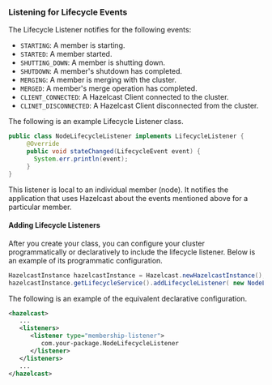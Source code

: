 
### Listening for Lifecycle Events

The Lifecycle Listener notifies for the following events:

- `STARTING`: A member is starting.
- `STARTED`: A member started.
- `SHUTTING_DOWN`: A member is shutting down.
- `SHUTDOWN`: A member's shutdown has completed.
- `MERGING`: A member is merging with the cluster.
- `MERGED`: A member's merge operation has completed.
- `CLIENT_CONNECTED`: A Hazelcast Client connected to the cluster.
- `CLINET_DISCONNECTED`: A Hazelcast Client disconnected from the cluster.


The following is an example Lifecycle Listener class.


```java
public class NodeLifecycleListener implements LifecycleListener {
     @Override
     public void stateChanged(LifecycleEvent event) {
       System.err.println(event);
     }
}
```

This listener is local to an individual member (node). It notifies the application that uses Hazelcast about the events mentioned above for a particular member. 

#### Adding Lifecycle Listeners

After you create your class, you can configure your cluster programmatically or declaratively to include the lifecycle listener. Below is an example of its programmatic configuration.

```java
HazelcastInstance hazelcastInstance = Hazelcast.newHazelcastInstance();
hazelcastInstance.getLifecycleService().addLifecycleListener( new NodeLifecycleListener() );
```

The following is an example of the equivalent declarative configuration. 

```xml
<hazelcast>
   ...
   <listeners>
      <listener type="membership-listener">
         com.your-package.NodeLifecycleListener
      </listener>
   </listeners>
   ...
</hazelcast>
```



